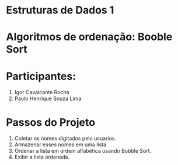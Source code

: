 # Estruturas de Dados 1 

# Algoritmos de ordenação: Booble Sort

# Participantes: 

1. Igor Cavalcante Rocha
2. Paulo Henrique Souza Lima

# Passos do Projeto

1. Coletar os nomes digitados pelo usuarios.
2. Armazenar esses nomes em uma lista.
3. Ordenar a lista em ordem alfabética usando Bubble Sort.
4. Exibir a lista ordenada.
